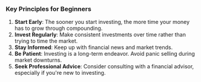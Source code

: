 ### Key Principles for Beginners

1. **Start Early**: The sooner you start investing, the more time your money has to grow through compounding.
2. **Invest Regularly**: Make consistent investments over time rather than trying to time the market.
3. **Stay Informed**: Keep up with financial news and market trends.
4. **Be Patient**: Investing is a long-term endeavor. Avoid panic selling during market downturns.
5. **Seek Professional Advice**: Consider consulting with a financial advisor, especially if you're new to investing.